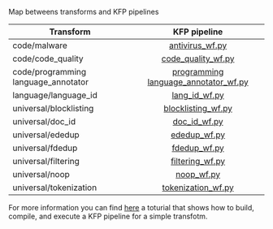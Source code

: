 Map betweens transforms and KFP pipelines

| Transform                           |                                    KFP pipeline                                    |          
|-------------------------------------|:----------------------------------------------------------------------------------:|
| code/malware                        |                  [antivirus_wf.py](./code/malware/malware_wf.py)                   |
| code/code_quality                   |            [code_quality_wf.py](./code/code_quality/code_quality_wf.py)            |
| code/programming language_annotator | [programming language_annotator_wf.py](./code/proglang_match/proglang_match_wf.py) |
| language/language_id                |               [lang_id_wf.py](./language/language_id/lang_id_wf.py)                |
| universal/blocklisting              |         [blocklisting_wf.py](./universal/blocklisting/blocklisting_wf.py)          |
| universal/doc_id                    |                  [doc_id_wf.py](./universal/doc_id/doc_id_wf.py)                   |
| universal/ededup                    |                  [ededup_wf.py](./universal/ededup/ededup_wf.py)                   |
| universal/fdedup                    |                  [fdedup_wf.py](./universal/fdedup/fdedup_wf.py)                   |
| universal/filtering                 |              [filtering_wf.py](./universal/filtering/filtering_wf.py)              |
| universal/noop                      |                     [noop_wf.py](./universal/noop/noop_wf.py)                      |
| universal/tokenization              |         [tokenization_wf.py](./universal/tokenization/tokenization_wf.py)          |


For more information you can find [here](../doc/simple_transform_pipeline.md) a toturial that shows how to build, compile, and execute a KFP pipeline for a simple transfotm.
